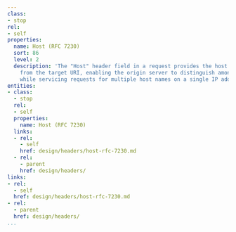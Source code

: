 ```yaml
---
class:
- stop
rel:
- self
properties:
  name: Host (RFC 7230)
  sort: 86
  level: 2
  description: 'The "Host" header field in a request provides the host and port information
    from the target URI, enabling the origin server to distinguish among resources
    while servicing requests for multiple host names on a single IP address. '
entities:
- class:
  - stop
  rel:
  - self
  properties:
    name: Host (RFC 7230)
  links:
  - rel:
    - self
    href: design/headers/host-rfc-7230.md
  - rel:
    - parent
    href: design/headers/
links:
- rel:
  - self
  href: design/headers/host-rfc-7230.md
- rel:
  - parent
  href: design/headers/
...
```

